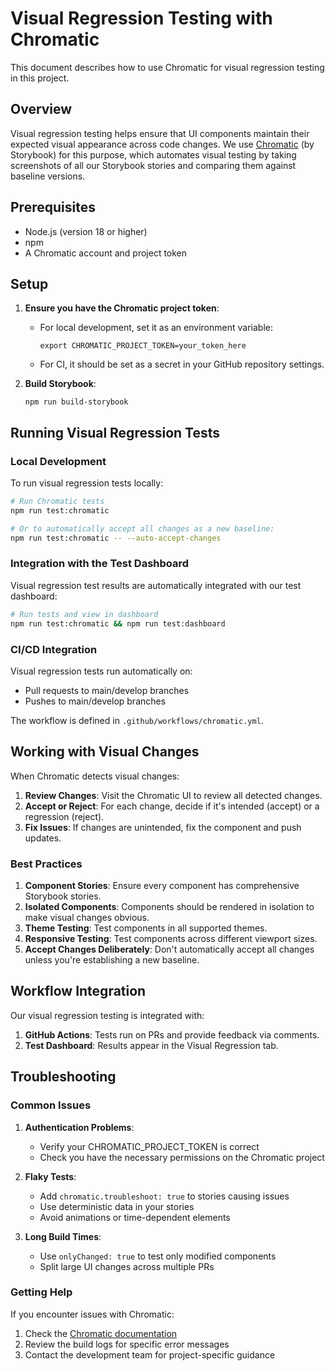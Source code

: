 # Visual Regression Testing with Chromatic

This document describes how to use Chromatic for visual regression testing in this project.

## Overview

Visual regression testing helps ensure that UI components maintain their expected visual appearance across code changes. We use [Chromatic](https://www.chromatic.com/) (by Storybook) for this purpose, which automates visual testing by taking screenshots of all our Storybook stories and comparing them against baseline versions.

## Prerequisites

- Node.js (version 18 or higher)
- npm
- A Chromatic account and project token

## Setup

1. **Ensure you have the Chromatic project token**:
   - For local development, set it as an environment variable:
     ```
     export CHROMATIC_PROJECT_TOKEN=your_token_here
     ```
   - For CI, it should be set as a secret in your GitHub repository settings.

2. **Build Storybook**:
   ```
   npm run build-storybook
   ```

## Running Visual Regression Tests

### Local Development

To run visual regression tests locally:

```bash
# Run Chromatic tests
npm run test:chromatic

# Or to automatically accept all changes as a new baseline:
npm run test:chromatic -- --auto-accept-changes
```

### Integration with the Test Dashboard

Visual regression test results are automatically integrated with our test dashboard:

```bash
# Run tests and view in dashboard
npm run test:chromatic && npm run test:dashboard
```

### CI/CD Integration

Visual regression tests run automatically on:
- Pull requests to main/develop branches
- Pushes to main/develop branches

The workflow is defined in `.github/workflows/chromatic.yml`.

## Working with Visual Changes

When Chromatic detects visual changes:

1. **Review Changes**: Visit the Chromatic UI to review all detected changes.
2. **Accept or Reject**: For each change, decide if it's intended (accept) or a regression (reject).
3. **Fix Issues**: If changes are unintended, fix the component and push updates.

### Best Practices

1. **Component Stories**: Ensure every component has comprehensive Storybook stories.
2. **Isolated Components**: Components should be rendered in isolation to make visual changes obvious.
3. **Theme Testing**: Test components in all supported themes.
4. **Responsive Testing**: Test components across different viewport sizes.
5. **Accept Changes Deliberately**: Don't automatically accept all changes unless you're establishing a new baseline.

## Workflow Integration

Our visual regression testing is integrated with:

1. **GitHub Actions**: Tests run on PRs and provide feedback via comments.
2. **Test Dashboard**: Results appear in the Visual Regression tab.

## Troubleshooting

### Common Issues

1. **Authentication Problems**:
   - Verify your CHROMATIC_PROJECT_TOKEN is correct
   - Check you have the necessary permissions on the Chromatic project

2. **Flaky Tests**:
   - Add `chromatic.troubleshoot: true` to stories causing issues
   - Use deterministic data in your stories
   - Avoid animations or time-dependent elements

3. **Long Build Times**:
   - Use `onlyChanged: true` to test only modified components
   - Split large UI changes across multiple PRs

### Getting Help

If you encounter issues with Chromatic:
1. Check the [Chromatic documentation](https://www.chromatic.com/docs/)
2. Review the build logs for specific error messages
3. Contact the development team for project-specific guidance 